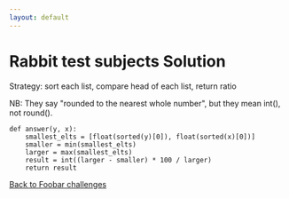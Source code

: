 ```yaml
---
layout: default
---
```

# Rabbit test subjects Solution

Strategy: sort each list, compare head of each list, return ratio

NB: They say "rounded to the nearest whole number", but they mean int(),
not round().

    def answer(y, x):
        smallest_elts = [float(sorted(y)[0]), float(sorted(x)[0])]
        smaller = min(smallest_elts)
        larger = max(smallest_elts)
        result = int((larger - smaller) * 100 / larger)
        return result


[Back to Foobar challenges](index.html)

